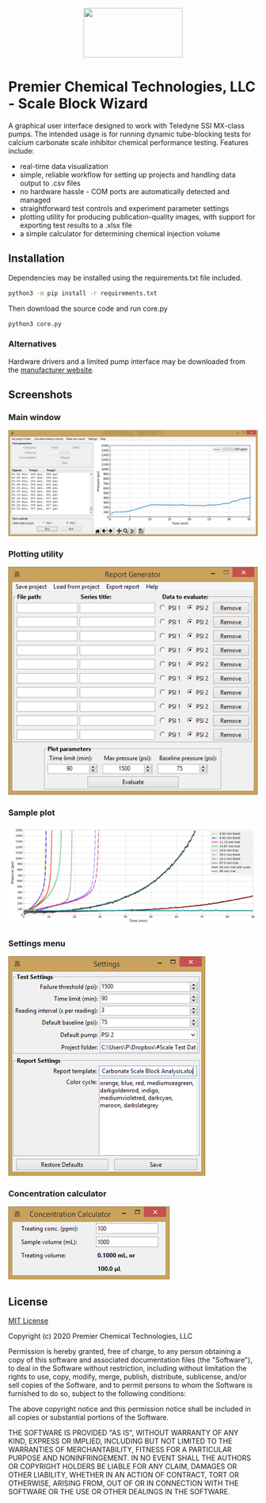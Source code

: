 <p  align='center'>
<img src="https://github.com/teauxfu/pct-scalewiz/blob/master/images/pct_logo.PNG" width='200' height='100'>
</p>

# Premier Chemical Technologies, LLC  - Scale Block Wizard
A graphical user interface designed to work with Teledyne SSI MX-class pumps.
The intended usage is for running dynamic tube-blocking tests for calcium
carbonate scale inhibitor chemical performance testing.
Features include:
* real-time data visualization
* simple, reliable workflow for setting up projects and handling data output to .csv files
* no hardware hassle - COM ports are automatically detected and managed
* straightforward test controls and experiment parameter settings
* plotting utility for producing publication-quality images, with support for exporting test results to a .xlsx file
* a simple calculator for determining chemical injection volume

## Installation
Dependencies may be installed using the requirements.txt file included.
```bash
python3 -m pip install -r requirements.txt
```

Then download the source code and run core.py
```bash
python3 core.py
```

### Alternatives
Hardware drivers and a limited pump interface may be downloaded from the [manufacturer website](https://ssihplc.com/manuals/#driver-downloads).

## Screenshots
### Main window
![](images/main_window.PNG)
### Plotting utility
![](images/plotting_utility.PNG)
### Sample plot
![](images/demo_plot.PNG)
### Settings menu
![](images/settings_menu.PNG)
### Concentration calculator
![](images/conc_calc.PNG)



## License
[MIT License](https://choosealicense.com/licenses/mit/)

Copyright (c) 2020 Premier Chemical Technologies, LLC

Permission is hereby granted, free of charge, to any person obtaining a copy of this software and associated documentation files (the "Software"), to deal in the Software without restriction, including without limitation the rights to use, copy, modify, merge, publish, distribute, sublicense, and/or sell copies of the Software, and to permit persons to whom the Software is furnished to do so, subject to the following conditions:

The above copyright notice and this permission notice shall be included in all copies or substantial portions of the Software.

THE SOFTWARE IS PROVIDED "AS IS", WITHOUT WARRANTY OF ANY KIND, EXPRESS OR IMPLIED, INCLUDING BUT NOT LIMITED TO THE WARRANTIES OF MERCHANTABILITY, FITNESS FOR A PARTICULAR PURPOSE AND NONINFRINGEMENT. IN NO EVENT SHALL THE AUTHORS OR COPYRIGHT HOLDERS BE LIABLE FOR ANY CLAIM, DAMAGES OR OTHER LIABILITY, WHETHER IN AN ACTION OF CONTRACT, TORT OR OTHERWISE, ARISING FROM, OUT OF OR IN CONNECTION WITH THE SOFTWARE OR THE USE OR OTHER DEALINGS IN THE SOFTWARE.
